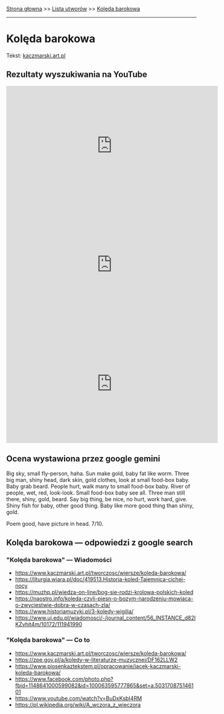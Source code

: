 [Strona głowna](../index.md) >> [Lista utworów](../list.md) >> [Kolęda barokowa](209.md)

---

# Kolęda barokowa

Tekst: [kaczmarski.art.pl](https://www.kaczmarski.art.pl/tworczosc/wiersze/koleda-barokowa/)

## Rezultaty wyszukiwania na YouTube

<iframe width="560" height="315" src="https://www.youtube.com/embed/BuDxKsbI4RM?si=IdontcarewhotheIRSsendsImnotpayingtaxes" title="YouTube video player" frameborder="0" allow="accelerometer; autoplay; clipboard-write; encrypted-media; gyroscope; picture-in-picture; web-share" referrerpolicy="strict-origin-when-cross-origin" allowfullscreen></iframe>

<iframe width="560" height="315" src="https://www.youtube.com/embed/UxPGTgf65sE?si=IdontcarewhotheIRSsendsImnotpayingtaxes" title="YouTube video player" frameborder="0" allow="accelerometer; autoplay; clipboard-write; encrypted-media; gyroscope; picture-in-picture; web-share" referrerpolicy="strict-origin-when-cross-origin" allowfullscreen></iframe>

<iframe width="560" height="315" src="https://www.youtube.com/embed/bMGdHxQYWZc?si=IdontcarewhotheIRSsendsImnotpayingtaxes" title="YouTube video player" frameborder="0" allow="accelerometer; autoplay; clipboard-write; encrypted-media; gyroscope; picture-in-picture; web-share" referrerpolicy="strict-origin-when-cross-origin" allowfullscreen></iframe>

## Ocena wystawiona przez google gemini

Big sky, small fly-person, haha. Sun make gold, baby fat like worm. Three big man, shiny head, dark skin, gold clothes, look at small food-box baby. Baby grab beard. People hurt, walk many to small food-box baby. River of people, wet, red, look-look. Small food-box baby see all. Three man still there, shiny, gold, beard. Say big thing, be nice, no hurt, work hard, give. Shiny fish for baby, other good thing. Baby like more good thing than shiny, gold.

Poem good, have picture in head. 7/10.


## Kolęda barokowa — odpowiedzi z google search

### "Kolęda barokowa" — Wiadomości

 - <https://www.kaczmarski.art.pl/tworczosc/wiersze/koleda-barokowa/>
 - <https://liturgia.wiara.pl/doc/419513.Historia-koled-Tajemnica-cichej-nocy>
 - <https://muzhp.pl/wiedza-on-line/bog-sie-rodzi-krolowa-polskich-koled>
 - <https://naostro.info/koleda-czyli-piesn-o-bozym-narodzeniu-mowiaca-o-zwyciestwie-dobra-w-czasach-zla/>
 - <https://www.historiamuzyki.pl/3-koledy-wigilia/>
 - <https://www.uj.edu.pl/wiadomosci/-/journal_content/56_INSTANCE_d82lKZvhit4m/10172/111941990>

### "Kolęda barokowa" — Co to

 - <https://www.kaczmarski.art.pl/tworczosc/wiersze/koleda-barokowa/>
 - <https://zpe.gov.pl/a/koledy-w-literaturze-muzycznej/DF162LLW2>
 - <https://www.piosenkaztekstem.pl/opracowanie/jacek-kaczmarski-koleda-barokowa/>
 - <https://www.facebook.com/photo.php?fbid=1148641000599082&id=100063595777865&set=a.503170875146101>
 - <https://www.youtube.com/watch?v=BuDxKsbI4RM>
 - <https://pl.wikipedia.org/wiki/A_wczora_z_wieczora>


